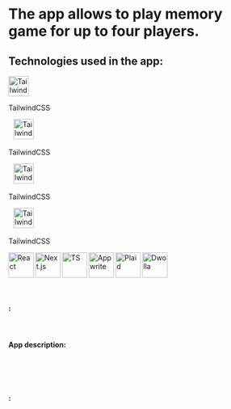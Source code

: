 # The app allows to play memory game for up to four players.

## Technologies used in the app:


<span align="left" style="padding-right:10px;"> 
  <img alt="Tailwind" width="40px" height="40px" src="https://cdn.jsdelivr.net/gh/devicons/devicon@latest/icons/tailwindcss/tailwindcss-original.svg" />
  <p align="left">TailwindCSS</p>
</span>

<span align="left" style="padding-right:10px;"> 
  <img alt="Tailwind" width="40px" height="40px" src="https://cdn.jsdelivr.net/gh/devicons/devicon@latest/icons/tailwindcss/tailwindcss-original.svg" />
  <p align="left">TailwindCSS</p>
</span>

<span align="left" style="padding-right:10px;"> 
  <img alt="Tailwind" width="40px" height="40px" src="https://cdn.jsdelivr.net/gh/devicons/devicon@latest/icons/tailwindcss/tailwindcss-original.svg" />
  <p align="left">TailwindCSS</p>
</span>

<span align="left" style="padding-right:10px;"> 
  <img alt="Tailwind" width="40px" height="40px" src="https://cdn.jsdelivr.net/gh/devicons/devicon@latest/icons/tailwindcss/tailwindcss-original.svg" />
  <p align="left">TailwindCSS</p>
</span>





  <img align="left" alt="React" width="50px" src="https://cdn.jsdelivr.net/gh/devicons/devicon@latest/icons/react/react-original.svg"/>



  <img align="left" alt="Next.js" width="50px" src="https://cdn.jsdelivr.net/gh/devicons/devicon@latest/icons/nextjs/nextjs-original.svg" />



  <img align="left" alt="TS" width="50px" src="https://cdn.jsdelivr.net/gh/devicons/devicon@latest/icons/typescript/typescript-original.svg" />


  <img align="left" alt="Appwrite" width="50px" src="https://cdn.jsdelivr.net/gh/devicons/devicon@latest/icons/appwrite/appwrite-original.svg"/>

  

  <img align="left" alt="Plaid" width="50px" src="https://cdn-images-1.medium.com/max/1200/1*7B-88PmnmGE5J7oRQscIeg.png" />



  <img align="left" alt="Dwolla" width="50px" src="https://cdn.icon-icons.com/icons2/2699/PNG/512/dwolla_logo_icon_171208.png" />


<br/> <br/> <br/> 

#### :

<br/> 

#### App description:

<br/> <br/> <br/> 

#### :





